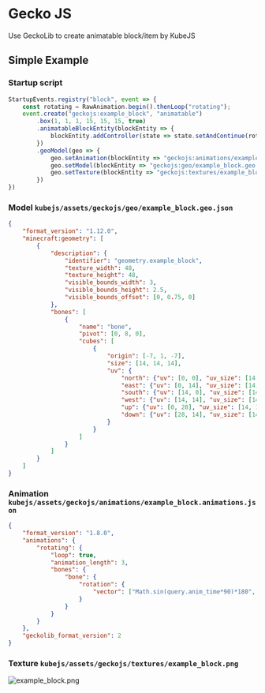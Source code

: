 # Gecko JS
Use GeckoLib to create animatable block/item by KubeJS

## Simple Example
### Startup script
```js
StartupEvents.registry("block", event => {
    const rotating = RawAnimation.begin().thenLoop("rotating");
    event.create("geckojs:example_block", "animatable")
        .box(1, 1, 1, 15, 15, 15, true)
        .animatableBlockEntity(blockEntity => {
            blockEntity.addController(state => state.setAndContinue(rotating))
        })
        .geoModel(geo => {
            geo.setAnimation(blockEntity => "geckojs:animations/example_block.animation.json")
            geo.setModel(blockEntity => "geckojs:geo/example_block.geo.json")
            geo.setTexture(blockEntity => "geckojs:textures/example_block.png")
        })
})
```

### Model ```kubejs/assets/geckojs/geo/example_block.geo.json```
```json
{
    "format_version": "1.12.0",
    "minecraft:geometry": [
        {
            "description": {
                "identifier": "geometry.example_block",
                "texture_width": 48,
                "texture_height": 48,
                "visible_bounds_width": 3,
                "visible_bounds_height": 2.5,
                "visible_bounds_offset": [0, 0.75, 0]
            },
            "bones": [
                {
                    "name": "bone",
                    "pivot": [0, 8, 0],
                    "cubes": [
                        {
                            "origin": [-7, 1, -7],
                            "size": [14, 14, 14],
                            "uv": {
                                "north": {"uv": [0, 0], "uv_size": [14, 14]},
                                "east": {"uv": [0, 14], "uv_size": [14, 14]},
                                "south": {"uv": [14, 0], "uv_size": [14, 14]},
                                "west": {"uv": [14, 14], "uv_size": [14, 14]},
                                "up": {"uv": [0, 28], "uv_size": [14, 14]},
                                "down": {"uv": [28, 14], "uv_size": [14, -14]}
                            }
                        }
                    ]
                }
            ]
        }
    ]
}
```

### Animation ```kubejs/assets/geckojs/animations/example_block.animations.json```
```json
{
    "format_version": "1.8.0",
    "animations": {
        "rotating": {
            "loop": true,
            "animation_length": 3,
            "bones": {
                "bone": {
                    "rotation": {
                        "vector": ["Math.sin(query.anim_time*90)*180", "Math.cos(query.anim_time*90)*180", "Math.sin(query.anim_time*90)*180"]
                    }
                }
            }
        }
    },
    "geckolib_format_version": 2
}
```

### Texture ```kubejs/assets/geckojs/textures/example_block.png```
![example_block.png](https://cdn.modrinth.com/data/cached_images/88fd8b077644601800dd7aa4585818dd68c19ea1.png)
